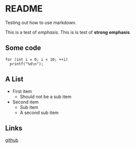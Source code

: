 # README

Testing out how to use markdown.

This is a test of *emphasis*.
This is is test of **strong emphasis**.

## Some code

    for (int i = 0; i < 10; ++i)
      printf("%d\n");

## A List

* First item
  * Should not be a sub item
* Second item
    * Sub item
    * A second sub item

## Links

[github](http://github.com)
